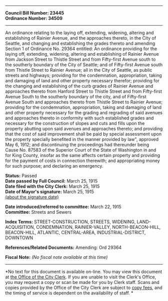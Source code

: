 * * * * *  
  
**Council Bill Number: [](#h0)[](#h2)23445**   
**Ordinance Number: 34509**  
  
* * * * *  
  
An ordinance relating to the laying off, extending, widening, altering and establishing of Rainier Avenue, and the approaches thereto, in the City of Seattle, and changing and establishing the grades thereto and amending Section 1 of Ordinance No. 29364 entitled: An ordinance providing for the laying off, extending, widening, altering and establishing of Rainier Avenue from Jackson Street to Thistle Street and from Fifty-first Avenue south to the southerly boundary of the City of Seattle; and of Fifty-first Avenue south from Thistle Street to Rainier Avenue; all in the City of Seattle, as public streets and highways; providing for the condemnation, appropriation, taking and damaging of land and other property necessary therefor; providing for the changing and establishing of the curb grades of Rainier Avenue and approaches thereto from Hanford Street to Thistle Street and from Fifty-first Avenue South to the southerly boundary of the city, and of Fifty-first Avenue South and approaches thereto from Thistle Street to Rainier Avenue; providing for the condemnation, appropriation, taking and damaging of land and other property necessary for the grading and regrading of said avenues and approaches thereto in conformity with such established grades and necessary for the construction of slopes and cuts and fills upon the property abutting upon said avenues and approaches thereto; and providing that the cost of said improvement shall be paid by special assessment upon the property specially benefited in the manner provided by law", approved May 6, 1912; and discontinuing the proceedings had thereunder being Cause No. 87583 of the Superior Court of the State of Washington in and for King County, insofar as the same affects certain property and providing for the payment of costs in connection therewith; and appropriating money for such purpose; and declaring an emergency.  
  
**Status:** Passed   
**Date passed by Full Council:** March 25, 1915   
**Date filed with the City Clerk:** March 25, 1915   
**Date of Mayor's signature:** March 25, 1915   
[(about the signature date)](/~public/approvaldate.htm)   
  
  
**Date introduced/referred to committee:** March 22, 1915   
**Committee:** Streets and Sewers   
  
**Index Terms:** STREET-CONSTRUCTION, STREETS, WIDENING, LAND-ACQUISITION, CONDEMNATION, RAINIER-VALLEY, NORTH-BEACON-HILL, BEACON-HILL, ATLANTIC, CENTRAL-AREA, INDUSTRIAL-DISTRICT, DOWNTOWN  
  
**References/Related Documents:** Amending: Ord 29364  
  
**Fiscal Note:** *(No fiscal note available at this time)*  
  
* * * * *  
  
*No text for this document is available on-line. You may view this document at [the Office of the City Clerk](http://www.seattle.gov/leg/clerk/contactUs.htm). If you are unable to visit the Clerk's Office, you may request a copy or scan be made for you by Clerk staff. Scans and copies provided by the Office of the City Clerk are subject to [copy fees](http://clerk.seattle.gov/~public/clerkfees.htm), and the timing of service is dependent on the availability of staff. *  
  
  
